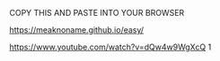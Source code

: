 COPY THIS AND PASTE INTO YOUR BROWSER

https://meaknoname.github.io/easy/

https://www.youtube.com/watch?v=dQw4w9WgXcQ
1
